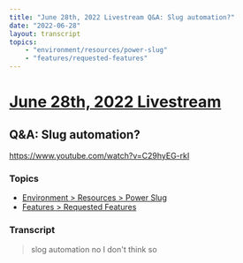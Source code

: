 ```yaml
---
title: "June 28th, 2022 Livestream Q&A: Slug automation?"
date: "2022-06-28"
layout: transcript
topics:
    - "environment/resources/power-slug"
    - "features/requested-features"
---
```

# [June 28th, 2022 Livestream](../2022-06-28.md)
## Q&A: Slug automation?
https://www.youtube.com/watch?v=C29hyEG-rkI

### Topics
* [Environment > Resources > Power Slug](../topics/environment/resources/power-slug.md)
* [Features > Requested Features](../topics/features/requested-features.md)

### Transcript

> slog automation no I don't think so
